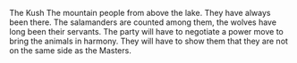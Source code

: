 The Kush
The mountain people from above the lake. They have always been there. The salamanders are counted among them, the wolves have long been their servants. The party will have to negotiate a power move to bring the animals in harmony. They will have to show them that they are not on the same side as the Masters.
